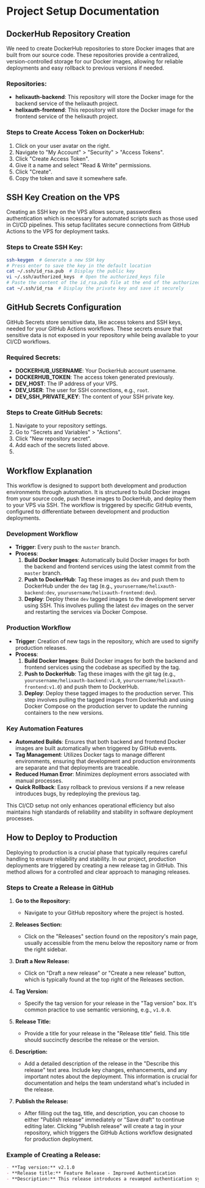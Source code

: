 # Project Setup Documentation

## DockerHub Repository Creation

We need to create DockerHub repositories to store Docker images that are built from our source code. These repositories provide a centralized, version-controlled storage for our Docker images, allowing for reliable deployments and easy rollback to previous versions if needed.

### Repositories:
- **helixauth-backend**: This repository will store the Docker image for the backend service of the helixauth project.
- **helixauth-frontend**: This repository will store the Docker image for the frontend service of the helixauth project.

### Steps to Create Access Token on DockerHub:
1. Click on your user avatar on the right.
2. Navigate to "My Account" > "Security" > "Access Tokens".
3. Click "Create Access Token".
4. Give it a name and select "Read & Write" permissions.
5. Click "Create".
6. Copy the token and save it somewhere safe.

## SSH Key Creation on the VPS

Creating an SSH key on the VPS allows secure, passwordless authentication which is necessary for automated scripts such as those used in CI/CD pipelines. This setup facilitates secure connections from GitHub Actions to the VPS for deployment tasks.

### Steps to Create SSH Key:
```bash
ssh-keygen  # Generate a new SSH key
# Press enter to save the key in the default location
cat ~/.ssh/id_rsa.pub  # Display the public key
vi ~/.ssh/authorized_keys  # Open the authorized_keys file
# Paste the content of the id_rsa.pub file at the end of the authorized_keys file
cat ~/.ssh/id_rsa  # Display the private key and save it securely
```

## GitHub Secrets Configuration

GitHub Secrets store sensitive data, like access tokens and SSH keys, needed for your GitHub Actions workflows. These secrets ensure that sensitive data is not exposed in your repository while being available to your CI/CD workflows.

### Required Secrets:
- **DOCKERHUB_USERNAME**: Your DockerHub account username.
- **DOCKERHUB_TOKEN**: The access token generated previously.
- **DEV_HOST**: The IP address of your VPS.
- **DEV_USER**: The user for SSH connections, e.g., `root`.
- **DEV_SSH_PRIVATE_KEY**: The content of your SSH private key.

### Steps to Create GitHub Secrets:
1. Navigate to your repository settings.
2. Go to "Secrets and Variables" > "Actions".
3. Click "New repository secret".
4. Add each of the secrets listed above.
5. 
## Workflow Explanation

This workflow is designed to support both development and production environments through automation. It is structured to build Docker images from your source code, push these images to DockerHub, and deploy them to your VPS via SSH. The workflow is triggered by specific GitHub events, configured to differentiate between development and production deployments.

### Development Workflow
- **Trigger**: Every push to the `master` branch.
- **Process**:
  1. **Build Docker Images**: Automatically build Docker images for both the backend and frontend services using the latest commit from the `master` branch.
  2. **Push to DockerHub**: Tag these images as `dev` and push them to DockerHub under the `dev` tag (e.g., `yourusername/helixauth-backend:dev`, `yourusername/helixauth-frontend:dev`).
  3. **Deploy**: Deploy these `dev` tagged images to the development server using SSH. This involves pulling the latest `dev` images on the server and restarting the services via Docker Compose.

### Production Workflow
- **Trigger**: Creation of new tags in the repository, which are used to signify production releases.
- **Process**:
  1. **Build Docker Images**: Build Docker images for both the backend and frontend services using the codebase as specified by the tag.
  2. **Push to DockerHub**: Tag these images with the git tag (e.g., `yourusername/helixauth-backend:v1.0`, `yourusername/helixauth-frontend:v1.0`) and push them to DockerHub.
  3. **Deploy**: Deploy these tagged images to the production server. This step involves pulling the tagged images from DockerHub and using Docker Compose on the production server to update the running containers to the new versions.

### Key Automation Features
- **Automated Builds**: Ensures that both backend and frontend Docker images are built automatically when triggered by GitHub events.
- **Tag Management**: Utilizes Docker tags to manage different environments, ensuring that development and production environments are separate and that deployments are traceable.
- **Reduced Human Error**: Minimizes deployment errors associated with manual processes.
- **Quick Rollback**: Easy rollback to previous versions if a new release introduces bugs, by redeploying the previous tag.

This CI/CD setup not only enhances operational efficiency but also maintains high standards of reliability and stability in software deployment processes.


## How to Deploy to Production

Deploying to production is a crucial phase that typically requires careful handling to ensure reliability and stability. In our project, production deployments are triggered by creating a new release tag in GitHub. This method allows for a controlled and clear approach to managing releases.

### Steps to Create a Release in GitHub

1. **Go to the Repository:**
   - Navigate to your GitHub repository where the project is hosted.

2. **Releases Section:**
   - Click on the "Releases" section found on the repository's main page, usually accessible from the menu below the repository name or from the right sidebar.

3. **Draft a New Release:**
   - Click on "Draft a new release" or "Create a new release" button, which is typically found at the top right of the Releases section.

4. **Tag Version:**
   - Specify the tag version for your release in the "Tag version" box. It's common practice to use semantic versioning, e.g., `v1.0.0`.

5. **Release Title:**
   - Provide a title for your release in the "Release title" field. This title should succinctly describe the release or the version.

6. **Description:**
   - Add a detailed description of the release in the "Describe this release" text area. Include key changes, enhancements, and any important notes about the deployment. This information is crucial for documentation and helps the team understand what's included in the release.

7. **Publish the Release:**
   - After filling out the tag, title, and description, you can choose to either "Publish release" immediately or "Save draft" to continue editing later. Clicking "Publish release" will create a tag in your repository, which triggers the GitHub Actions workflow designated for production deployment.

### Example of Creating a Release:
```markdown
- **Tag version:** v2.1.0
- **Release title:** Feature Release - Improved Authentication
- **Description:** This release introduces a revamped authentication system, improving security and performance. Major enhancements include 2FA support, updated encryption protocols, and performance optimizations in session management.
```

